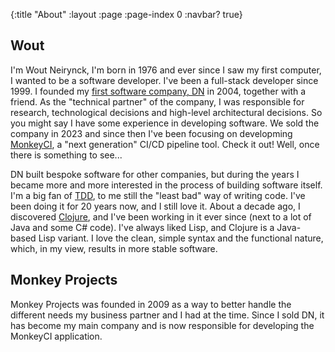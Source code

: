 {:title "About"
 :layout :page
 :page-index 0
 :navbar? true}

## Wout

I'm Wout Neirynck, I'm born in 1976 and ever since I saw my first computer, I wanted
to be a software developer.  I've been a full-stack developer since 1999.  I founded
my [first software company, DN](https:/www.d-n.be) in 2004, together with a friend.  As
the "technical partner" of the company, I was responsible for research, technological
decisions and high-level architectural decisions.  So you might say I have some
experience in developing software.  We sold the company in 2023 and since then I've
been focusing on developming [MonkeyCI](https://monkeyci.com), a "next generation"
CI/CD pipeline tool.  Check it out!  Well, once there is something to see...

DN built bespoke software for other companies, but during the years I became more and
more interested in the process of building software itself.  I'm a big fan of [TDD](https://en.wikipedia.org/TDD),
to me still the "least bad" way of writing code.  I've been doing it for 20 years now,
and I still love it.  About a decade ago, I discovered [Clojure](https://clojure.org),
and I've been working in it ever since (next to a lot of Java and some C# code).  I've
always liked Lisp, and Clojure is a Java-based Lisp variant.  I love the clean, simple
syntax and the functional nature, which, in my view, results in more stable software.

## Monkey Projects

Monkey Projects was founded in 2009 as a way to better handle the different needs
my business partner and I had at the time.  Since I sold DN, it has become my main
company and is now responsible for developing the MonkeyCI application.